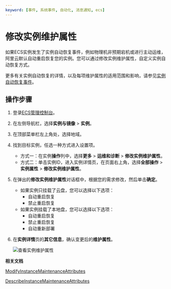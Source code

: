 ```yaml
---
keyword: [事件, 系统事件, 自动化, 消息通知, ecs]
---
```


# 修改实例维护属性

如果ECS实例发生了实例自动恢复事件，例如物理机非预期宕机或进行主动运维，阿里云默认自动重启恢复您的实例。您可以通过修改实例维护属性，自定义实例自动恢复方式。

更多有关实例自动恢复的详情，以及每项维护属性的适用范围和影响，请参见[实例自动恢复事件](/cn.zh-CN/运维与监控/系统事件/实例自动恢复事件.md)。

## 操作步骤

1.  登录[ECS管理控制台](https://ecs.console.aliyun.com)。

2.  在左侧导航栏，选择**实例与镜像** \> **实例**。

3.  在顶部菜单栏左上角处，选择地域。

4.  找到目标实例，任选一种方式进入设置项。

    -   方式一：在实例**操作**列中，选择**更多** \> **运维和诊断** \> **修改实例维护属性**。
    -   方式二：单击实例ID，进入实例详情页，在页面右上角，选择**全部操作** \> **实例属性** \> **修改实例维护属性**。
5.  在弹出的**修改实例维护属性**对话框中，根据您的需求修改，然后单击**确定**。

    -   如果实例只挂载了云盘，您可以选择以下选项：
        -   自动重启恢复
        -   禁止重启恢复
    -   如果实例挂载了本地盘，您可以选择以下选项：
        -   自动重启恢复
        -   禁止重启恢复
        -   自动重新部署
6.  在**实例详情**页的**其它信息**，确认变更后的**维护属性**。

    ![查看实例维护属性](https://static-aliyun-doc.oss-accelerate.aliyuncs.com/assets/img/zh-CN/4892493061/p94325.png)


**相关文档**  


[ModifyInstanceMaintenanceAttributes](/cn.zh-CN/API参考/运维与监控/ModifyInstanceMaintenanceAttributes.md)

[DescribeInstanceMaintenanceAttributes](/cn.zh-CN/API参考/运维与监控/DescribeInstanceMaintenanceAttributes.md)

